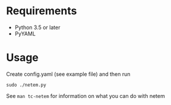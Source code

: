 # Requirements
* Python 3.5 or later
* PyYAML

# Usage
Create config.yaml (see example file) and then run
    
    sudo ./netem.py
    
See `man tc-netem` for information on what you can do with netem
